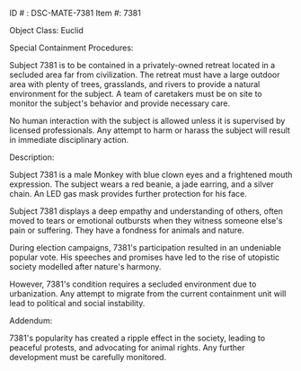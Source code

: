 ID # : DSC-MATE-7381
Item #: 7381

Object Class: Euclid

Special Containment Procedures: 

Subject 7381 is to be contained in a privately-owned retreat located in a secluded area far from civilization. The retreat must have a large outdoor area with plenty of trees, grasslands, and rivers to provide a natural environment for the subject. A team of caretakers must be on site to monitor the subject's behavior and provide necessary care. 

No human interaction with the subject is allowed unless it is supervised by licensed professionals. Any attempt to harm or harass the subject will result in immediate disciplinary action.

Description:

Subject 7381 is a male Monkey with blue clown eyes and a frightened mouth expression. The subject wears a red beanie, a jade earring, and a silver chain. An LED gas mask provides further protection for his face.

Subject 7381 displays a deep empathy and understanding of others, often moved to tears or emotional outbursts when they witness someone else's pain or suffering. They have a fondness for animals and nature.

During election campaigns, 7381's participation resulted in an undeniable popular vote. His speeches and promises have led to the rise of utopistic society modelled after nature's harmony. 

However, 7381's condition requires a secluded environment due to urbanization. Any attempt to migrate from the current containment unit will lead to political and social instability.

Addendum:

7381's popularity has created a ripple effect in the society, leading to peaceful protests, and advocating for animal rights. Any further development must be carefully monitored.